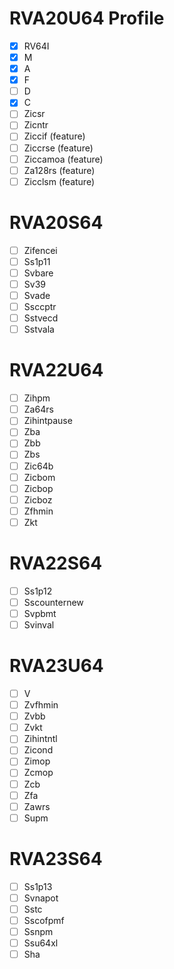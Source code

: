 # RVA20U64 Profile
- [x] RV64I
- [x] M
- [x] A
- [x] F
- [ ] D
- [x] C
- [ ] Zicsr
- [ ] Zicntr
- [ ] Ziccif   (feature)
- [ ] Ziccrse  (feature)
- [ ] Ziccamoa (feature)
- [ ] Za128rs  (feature)
- [ ] Zicclsm  (feature)

# RVA20S64
- [ ] Zifencei
- [ ] Ss1p11
- [ ] Svbare
- [ ] Sv39
- [ ] Svade
- [ ] Ssccptr
- [ ] Sstvecd
- [ ] Sstvala

# RVA22U64
- [ ] Zihpm
- [ ] Za64rs
- [ ] Zihintpause
- [ ] Zba
- [ ] Zbb
- [ ] Zbs
- [ ] Zic64b
- [ ] Zicbom
- [ ] Zicbop
- [ ] Zicboz
- [ ] Zfhmin
- [ ] Zkt

# RVA22S64
- [ ] Ss1p12
- [ ] Sscounternew
- [ ] Svpbmt
- [ ] Svinval

# RVA23U64
- [ ] V
- [ ] Zvfhmin
- [ ] Zvbb
- [ ] Zvkt
- [ ] Zihintntl
- [ ] Zicond
- [ ] Zimop
- [ ] Zcmop
- [ ] Zcb
- [ ] Zfa
- [ ] Zawrs
- [ ] Supm

# RVA23S64
- [ ] Ss1p13
- [ ] Svnapot
- [ ] Sstc
- [ ] Sscofpmf
- [ ] Ssnpm
- [ ] Ssu64xl
- [ ] Sha
